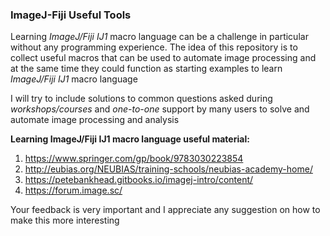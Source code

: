 ### ImageJ-Fiji Useful Tools

Learning *ImageJ/Fiji IJ1* macro language can be a challenge in particular without any programming experience. The idea of this repository is to collect useful macros that can be used to automate image processing and at the same time they could function as starting examples to learn *ImageJ/Fiji IJ1* macro language



I will try to include solutions to common questions asked during *workshops/courses* and *one-to-one* support by many users to solve and automate image processing and analysis



**Learning ImageJ/Fiji IJ1 macro language useful material:**

1. https://www.springer.com/gp/book/9783030223854
2. http://eubias.org/NEUBIAS/training-schools/neubias-academy-home/
3. https://petebankhead.gitbooks.io/imagej-intro/content/
4. https://forum.image.sc/



Your feedback is very important and I appreciate any suggestion on how to make this more interesting

